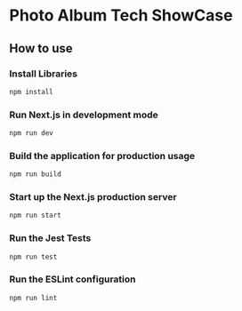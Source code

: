 # Photo Album Tech ShowCase

## How to use

### Install Libraries

```bash
npm install
```

### Run Next.js in development mode

```bash
npm run dev
```

### Build the application for production usage

```bash
npm run build
```

### Start up the Next.js production server

```bash
npm run start
```

### Run the Jest Tests

```bash
npm run test
```

### Run the ESLint configuration

```bash
npm run lint
```
